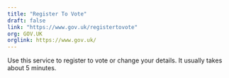 ```yaml
---
title: "Register To Vote"
draft: false
link: "https://www.gov.uk/registertovote"
org: GOV.UK
orglink: https://www.gov.uk/
---
```


Use this service to register to vote or change your details. It usually takes about 5 minutes.

<!--more-->

